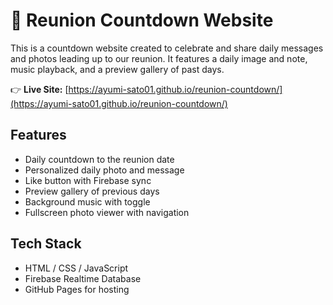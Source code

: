 # 🎉 Reunion Countdown Website

This is a countdown website created to celebrate and share daily messages and photos leading up to our reunion. It features a daily image and note, music playback, and a preview gallery of past days.

👉 **Live Site:** [https://ayumi-sato01.github.io/reunion-countdown/](https://ayumi-sato01.github.io/reunion-countdown/)

## Features
- Daily countdown to the reunion date
- Personalized daily photo and message
- Like button with Firebase sync
- Preview gallery of previous days
- Background music with toggle
- Fullscreen photo viewer with navigation

## Tech Stack
- HTML / CSS / JavaScript
- Firebase Realtime Database
- GitHub Pages for hosting
